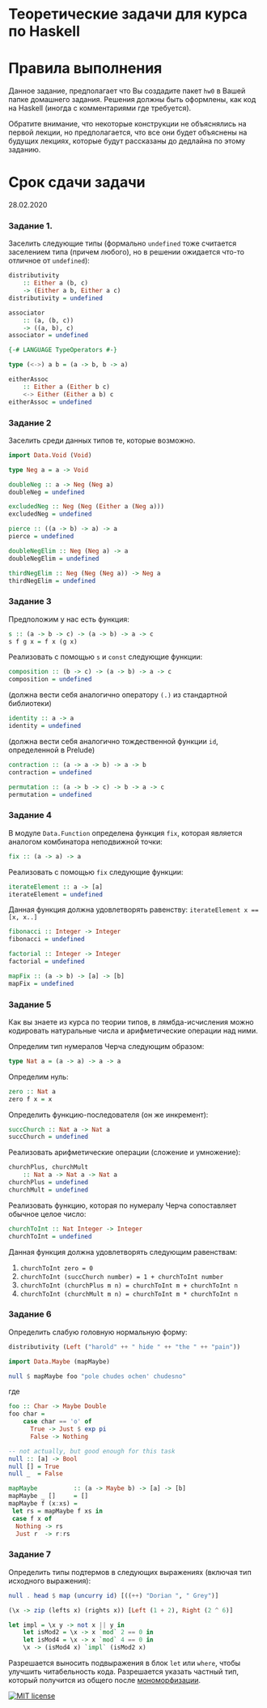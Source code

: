 # Теоретические задачи для курса по Haskell

# Правила выполнения
Данное задание, предполагает что Вы создадите пакет `hw0` в Вашей папке домашнего задания.
Решения должны быть оформлены, как код на Haskell (иногда с комментариями где требуется).

Обратите внимание, что некоторые конструкции не объяснялись на первой лекции,
но предполагается, что все они будет объяснены на будущих лекциях,
которые будут рассказаны до дедлайна по этому заданию.

# Срок сдачи задачи
28.02.2020

### Задание 1.
Заселить следующие типы
(формально `undefined` тоже считается заселением типа (причем любого),
но в решении ожидается что-то отличное от `undefined`):

```haskell
distributivity
    :: Either a (b, c)
    -> (Either a b, Either a c)
distributivity = undefined
```

```haskell
associator
    :: (a, (b, c))
    -> ((a, b), c)
associator = undefined
```

```haskell
{-# LANGUAGE TypeOperators #-}

type (<->) a b = (a -> b, b -> a)

eitherAssoc
    :: Either a (Either b c)
    <-> Either (Either a b) c
eitherAssoc = undefined
```

### Задание 2
Заселить среди данных типов те, которые возможно.


```haskell
import Data.Void (Void)

type Neg a = a -> Void

doubleNeg :: a -> Neg (Neg a)
doubleNeg = undefined

excludedNeg :: Neg (Neg (Either a (Neg a)))
excludedNeg = undefined

pierce :: ((a -> b) -> a) -> a
pierce = undefined

doubleNegElim :: Neg (Neg a) -> a
doubleNegElim = undefined

thirdNegElim :: Neg (Neg (Neg a)) -> Neg a
thirdNegElim = undefined
```

### Задание 3
Предположим у нас есть функция:

```haskell
s :: (a -> b -> c) -> (a -> b) -> a -> c
s f g x = f x (g x)
```

Реализовать с помощью `s` и `const` следующие функции:

```haskell
composition :: (b -> c) -> (a -> b) -> a -> c
composition = undefined
```


(должна вести себя аналогично оператору `(.)` из стандартной библиотеки)

```haskell
identity :: a -> a
identity = undefined
```

(должна вести себя аналогично тождественной функции `id`, определенной в Prelude)

```haskell
contraction :: (a -> a -> b) -> a -> b
contraction = undefined
```

```haskell
permutation :: (a -> b -> c) -> b -> a -> c
permutation = undefined
```

### Задание 4
В модуле `Data.Function` определена функция `fix`, которая является аналогом комбинатора неподвижной точки:

```haskell
fix :: (a -> a) -> a
```

Реализовать с помощью `fix` следующие функции:

```haskell
iterateElement :: a -> [a]
iterateElement = undefined
```
Данная функция должна удовлетворять равенству:
`iterateElement x == [x, x..]`


```haskell
fibonacci :: Integer -> Integer
fibonacci = undefined
```

```haskell
factorial :: Integer -> Integer
factorial = undefined
```

```haskell
mapFix :: (a -> b) -> [a] -> [b]
mapFix = undefined
```


### Задание 5
Как вы знаете из курса по теории типов, в лямбда-исчисления можно кодировать натуральные числа и арифметические операции над ними.

Определим тип нумералов Черча следующим образом:
```haskell
type Nat a = (a -> a) -> a -> a
```

Определим нуль:
```haskell
zero :: Nat a
zero f x = x
```

Определить функцию-последователя (он же инкремент):
```haskell
succChurch :: Nat a -> Nat a
succChurch = undefined
```

Реализовать арифметические операции (сложение и умножение):
```haskell
churchPlus, churchMult
    :: Nat a -> Nat a -> Nat a
churchPlus = undefined
churchMult = undefined
```

Реализовать функцию, которая по нумералу Черча сопоставляет обычное целое число:

```haskell
churchToInt :: Nat Integer -> Integer
churchToInt = undefined
```

Данная функция должна удовлетворять следующим равенствам:
1. `churchToInt zero = 0`
2. `churchToInt (succChurch number) = 1 + churchToInt number`
3. `churchToInt (churchPlus m n) = churchToInt m + churchToInt n`
4. `churchToInt (churchMult m n) = churchToInt m * churchToInt n`

### Задание 6
Определить слабую головную нормальную форму:

```haskell
distributivity (Left ("harold" ++ " hide " ++ "the " ++ "pain"))
```

```haskell
import Data.Maybe (mapMaybe)

null $ mapMaybe foo "pole chudes ochen' chudesno"
```
где
```haskell
foo :: Char -> Maybe Double
foo char =
    case char == 'o' of
      True -> Just $ exp pi
      False -> Nothing

-- not actually, but good enough for this task
null :: [a] -> Bool
null [] = True
null _  = False

mapMaybe          :: (a -> Maybe b) -> [a] -> [b]
mapMaybe _ []     = []
mapMaybe f (x:xs) =
 let rs = mapMaybe f xs in
 case f x of
  Nothing -> rs
  Just r  -> r:rs
```

### Задание 7
Определить типы подтермов в следующих выражениях
(включая тип исходного выражения):

```haskell
null . head $ map (uncurry id) [((++) "Dorian ", " Grey")]
```

```haskell
(\x -> zip (lefts x) (rights x)) [Left (1 + 2), Right (2 ^ 6)]
```

```haskell
let impl = \x y -> not x || y in
    let isMod2 = \x -> x `mod` 2 == 0 in
    let isMod4 = \x -> x `mod` 4 == 0 in
    \x -> (isMod4 x) `impl` (isMod2 x)
```

Разрешается выносить подвыражения в блок `let` или `where`, чтобы улучшить читабельность кода.
Разрешается указать частный тип, который получится из общего после [мономорфизации](https://wiki.haskell.org/Monomorphism_restriction).

[![MIT license](https://img.shields.io/badge/license-MIT-blue.svg)](https://github.com/B-O-O-P/fp-homework/blob/master/hw0/LICENSE)
